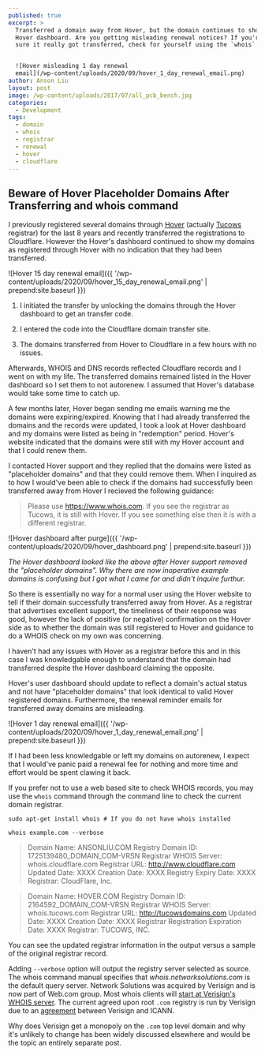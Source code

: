 ```yaml
---
published: true
excerpt: >
  Transferred a domain away from Hover, but the domain continues to show on the
  Hover dashboard. Are you getting misleading renewal notices? If you're not
  sure it really got transferred, check for yourself using the `whois` command. 


  ![Hover misleading 1 day renewal
  email](/wp-content/uploads/2020/09/hover_1_day_renewal_email.png)
author: Anson Liu
layout: post
image: /wp-content/uploads/2017/07/all_pcb_bench.jpg
categories:
  - Development
tags:
  - domain
  - whois
  - registrar
  - renewal
  - hover
  - cloudflare
---
```

## Beware of Hover Placeholder Domains After Transferring and whois command

I previously registered several domains through [Hover](https://hover.com) (actually [Tucows](https://Tucows.com) registrar) for the last 8 years and recently transferred the registrations to Cloudflare. However the Hover's dashboard continued to show my domains as registered through Hover with no indication that they had been transferred. 

![Hover 15 day renewal email]({{ '/wp-content/uploads/2020/09/hover_15_day_renewal_email.png' | prepend:site.baseurl }})

1. I initiated the transfer by unlocking the domains through the Hover dashboard to get an transfer code.

2. I entered the code into the Cloudflare domain transfer site.

3. The domains transferred from Hover to Cloudflare in a few hours with no issues. 

Afterwards, WHOIS and DNS records reflected Cloudflare records and I went on with my life. The transferred domains remained listed in the Hover dashboard so I set them to not autorenew. I assumed that Hover's database would take some time to catch up. 

A few months later, Hover began sending me emails warning me the domains were expiring/expired. Knowing that I had already transferred the domains and the records were updated, I took a look at Hover dashboard and my domains were listed as being in "redemption" period. Hover's website indicated that the domains were still with my Hover account and that I could renew them. 

I contacted Hover support and they replied that the domains were listed as "placeholder domains" and that they could remove them. When I inquired as to how I would've been able to check if the domains had successfully been transferred away from Hover I recieved the following guidance:

> Please use https://www.whois.com. If you see the registrar as Tucows, it is still with Hover. If you see something else then it is with a different registrar.

![Hover dashboard after purge]({{ '/wp-content/uploads/2020/09/hover_dashboard.png' | prepend:site.baseurl }})

_The Hover dashboard looked like the above after Hover support removed the "placeholder domains". Why there are now inoperative example domains is confusing but I got what I came for and didn't inquire furthur._

So there is essentially no way for a normal user using the Hover website to tell if their domain successfully transferred away from Hover. As a registrar that advertises excellent support, the timeliness of their response was good, however the lack of positive (or negative) confirmation on the Hover side as to whether the domain was still registered to Hover and guidance to do a WHOIS check on my own was concerning. 

I haven't had any issues with Hover as a registrar before this and in this case I was knowledgable enough to understand that the domain had transferred despite the Hover dashboard claiming the opposite. 

Hover's user dashboard should update to reflect a domain's actual status and not have "placeholder domains" that look identical to valid Hover registered domains. Furthermore, the renewal reminder emails for transferred away domains are misleading. 

![Hover 1 day renewal email]({{ '/wp-content/uploads/2020/09/hover_1_day_renewal_email.png' | prepend:site.baseurl }})

If I had been less knowledgable or left my domains on autorenew, I expect that I would've panic paid a renewal fee for nothing and more time and effort would be spent clawing it back. 

If you prefer not to use a web based site to check WHOIS records, you may use the `whois` command through the command line to check the current domain registrar. 

```
sudo apt-get install whois # If you do not have whois installed

whois example.com --verbose
```

> Domain Name: ANSONLIU.COM
> Registry Domain ID: 1725139480_DOMAIN_COM-VRSN
> Registrar WHOIS Server: whois.cloudflare.com
> Registrar URL: http://www.cloudflare.com
> Updated Date: XXXX
> Creation Date: XXXX
> Registry Expiry Date: XXXX
> Registrar: CloudFlare, Inc.

> Domain Name: HOVER.COM
> Registry Domain ID: 2164592_DOMAIN_COM-VRSN
> Registrar WHOIS Server: whois.tucows.com
> Registrar URL: http://tucowsdomains.com
> Updated Date: XXXX
> Creation Date: XXXX
> Registrar Registration Expiration Date: XXXX
> Registrar: TUCOWS, INC.

You can see the updated registrar information in the output versus a sample of the original registrar record. 

Adding `--verbose` option will output the registry server selected as source. The whois command manual specifies that *whois.networksolutions.com* is the default query server. Network Solutions was acquired by Verisign and is now part of Web.com group. Most whois clients will [start at Verisign's WHOIS server](https://github.com/rfc1036/whois/blob/b7cfb4ef37c4f53f29e8b52ce78fa11258d0ad97/tld_serv_list). The current agreed upon root `.com` registry is run by Verisign due to an [agreement](https://www.sec.gov/Archives/edgar/data/1014473/000119312507154202/dex1026.htm) between Verisign and ICANN. 

Why does Verisign get a monopoly on the `.com` top level domain and why it's unlikely to change has been widely discussed elsewhere and would be the topic an entirely separate post.
